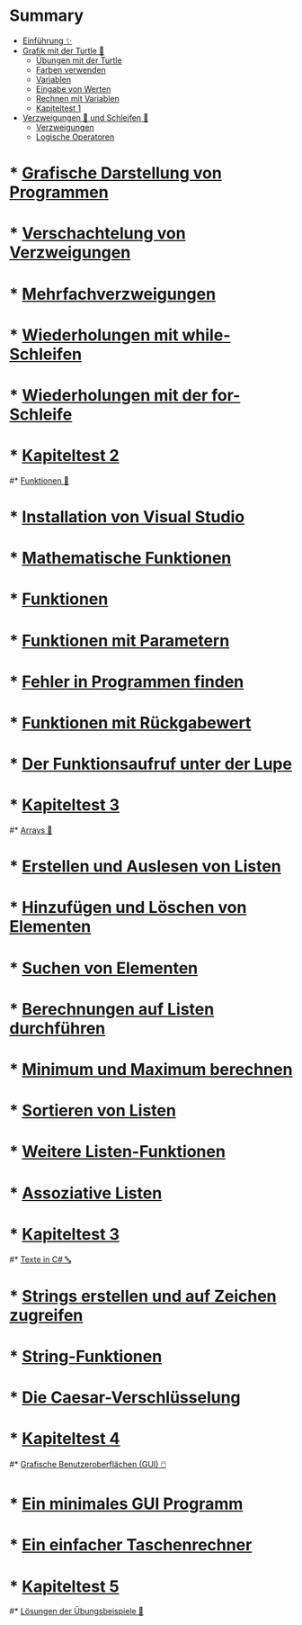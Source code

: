 # Summary

* [Einführung ✨](README.md)
* [Grafik mit der Turtle 🐢](010_turtle.md)
	* [Übungen mit der Turtle](015_turtle_lines.md)
	* [Farben verwenden](017_turtle_colors.md)	
	* [Variablen](020_variablen.md)
	* [Eingabe von Werten](030_input.md)
	* [Rechnen mit Variablen](035_variablen_rechnen.md)	
	* [Kapiteltest 1](070_kapiteltest.md)
* [Verzweigungen 🌱 und Schleifen 🔁](100_branch_loops.md)
	* [Verzweigungen](130_verzweigungen.md)
	* [Logische Operatoren](140_logische_operatoren.md)
#	* [Grafische Darstellung von Programmen](150_flowcharts.md)
#	* [Verschachtelung von Verzweigungen](160_verschachtelung.md)
#	* [Mehrfachverzweigungen](170_mehrfachverzweigung.md)
#	* [Wiederholungen mit while-Schleifen](180_whileloops.md)
#	* [Wiederholungen mit der for-Schleife](190_wiederholungen.md)
#	* [Kapiteltest 2](195_kapiteltest.md)
#* [Funktionen 🧱](210_FunktionenIntro.md)
#	* [Installation von Visual Studio](220_InstallationVS.md)
#	* [Mathematische Funktionen](225_mathematik.md)
#	* [Funktionen](230_funktionen.md)
#	* [Funktionen mit Parametern](240_parameter.md)
#	* [Fehler in Programmen finden](250_debugging.md)
#	* [Funktionen mit Rückgabewert](260_funktionen_return.md)
#	* [Der Funktionsaufruf unter der Lupe](270_funktionen_debug.md)
#	* [Kapiteltest 3](290_kapiteltest.md)
#* [Arrays 📜](310_Listen.md)
#	* [Erstellen und Auslesen von Listen](320_listcreate.md)
#	* [Hinzufügen und Löschen von Elementen](330_listappenddeletecopy.md)
#	* [Suchen von Elementen](335_listsearch.md)
#	* [Berechnungen auf Listen durchführen](340_listcalc.md)
#	* [Minimum und Maximum berechnen](360_listMinMax.md)
#	* [Sortieren von Listen](370_listInsertionSort.md)
#	* [Weitere Listen-Funktionen](375_listmethods.md)
#	* [Assoziative Listen](378_assoziativeListen.md)
#	* [Kapiteltest 3](380_kapiteltest.md)
#* [Texte in C# 🔤](410_Strings.md)
#	* [Strings erstellen und auf Zeichen zugreifen](420_erstellenzugriff.md)
#	* [String-Funktionen](450_funktionen.md)
#	* [Die Caesar-Verschlüsselung](460_crypto.md)
#	* [Kapiteltest 4](470_kapiteltest.md)
#* [Grafische Benutzeroberflächen (GUI) 🖱️](510_GUI.md)
#	* [Ein minimales GUI Programm](520_minimalprogramm.md)
#	* [Ein einfacher Taschenrechner](530_einfacherTR.md)
#	* [Kapiteltest 5](590_Kapiteltest.md)
#* [Lösungen der Übungsbeispiele 🛟](610_Loesungen.md)
